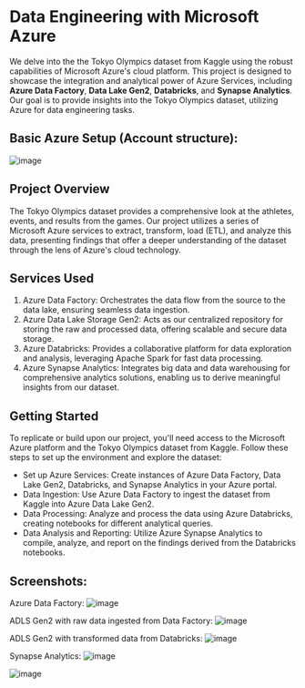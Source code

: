 # Data Engineering with Microsoft Azure
We delve into the the Tokyo Olympics dataset from Kaggle using the robust capabilities of Microsoft Azure's cloud platform. This project is designed to showcase the integration and analytical power of Azure Services, including 
**Azure Data Factory**, **Data Lake Gen2**, **Databricks**, and **Synapse Analytics**.
Our goal is to provide insights into the Tokyo Olympics dataset, utilizing Azure for data engineering tasks.
## Basic Azure Setup (Account structure):
![image](https://github.com/Sankeerth10/DE_with_Azure/assets/100099621/6ea0b848-7d40-40ed-9196-4d221285d080)

## Project Overview
The Tokyo Olympics dataset provides a comprehensive look at the athletes, events, and results from the games. Our project utilizes a series of Microsoft Azure services to extract, transform, load (ETL), and analyze this data, presenting findings that offer a deeper understanding of the dataset through the lens of Azure's cloud technology.

## Services Used
1. Azure Data Factory: Orchestrates the data flow from the source to the data lake, ensuring seamless data ingestion.
2. Azure Data Lake Storage Gen2: Acts as our centralized repository for storing the raw and processed data, offering scalable and secure data storage.
3. Azure Databricks: Provides a collaborative platform for data exploration and analysis, leveraging Apache Spark for fast data processing.
4. Azure Synapse Analytics: Integrates big data and data warehousing for comprehensive analytics solutions, enabling us to derive meaningful insights from our dataset.
   
##  Getting Started
To replicate or build upon our project, you'll need access to the Microsoft Azure platform and the Tokyo Olympics dataset from Kaggle. Follow these steps to set up the environment and explore the dataset:

* Set up Azure Services: Create instances of Azure Data Factory, Data Lake Gen2, Databricks, and Synapse Analytics in your Azure portal.
* Data Ingestion: Use Azure Data Factory to ingest the dataset from Kaggle into Azure Data Lake Gen2.
* Data Processing: Analyze and process the data using Azure Databricks, creating notebooks for different analytical queries.
* Data Analysis and Reporting: Utilize Azure Synapse Analytics to compile, analyze, and report on the findings derived from the Databricks notebooks.

## Screenshots:
Azure Data Factory:
![image](https://github.com/Sankeerth10/DE_with_Azure/assets/100099621/27bef596-ae3f-48ad-8cf8-3e7f641ead4e)

ADLS Gen2 with raw data ingested from Data Factory:
![image](https://github.com/Sankeerth10/DE_with_Azure/assets/100099621/a7d8b364-bd80-4dac-8c96-f9cacd5ba014)

ADLS Gen2 with transformed data from Databricks:
![image](https://github.com/Sankeerth10/DE_with_Azure/assets/100099621/23eba54a-b885-45b4-855d-3d5a40b8310a)

Synapse Analytics:
![image](https://github.com/Sankeerth10/DE_with_Azure/assets/100099621/c4feacc8-8696-47fd-a9d0-699083f9f40d)

![image](https://github.com/Sankeerth10/DE_with_Azure/assets/100099621/2fd2f4e5-886e-4962-bdfe-df4ef8593d62)
